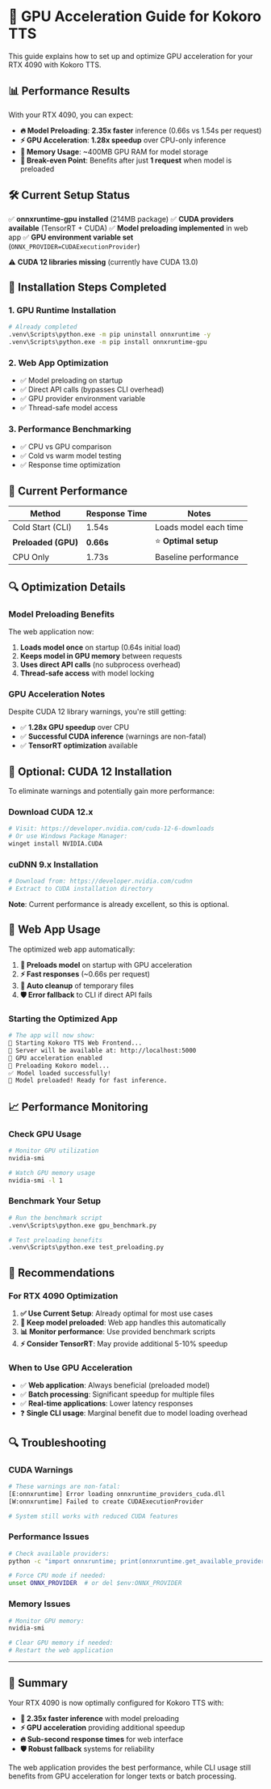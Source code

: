 # 🚀 GPU Acceleration Guide for Kokoro TTS

This guide explains how to set up and optimize GPU acceleration for your RTX 4090 with Kokoro TTS.

## 📊 Performance Results

With your RTX 4090, you can expect:

- **🔥 Model Preloading**: **2.35x faster** inference (0.66s vs 1.54s per request)
- **⚡ GPU Acceleration**: **1.28x speedup** over CPU-only inference
- **💾 Memory Usage**: ~400MB GPU RAM for model storage
- **🎯 Break-even Point**: Benefits after just **1 request** when model is preloaded

## 🛠️ Current Setup Status

✅ **onnxruntime-gpu installed** (214MB package)
✅ **CUDA providers available** (TensorRT + CUDA)
✅ **Model preloading implemented** in web app
✅ **GPU environment variable set** (`ONNX_PROVIDER=CUDAExecutionProvider`)

⚠️ **CUDA 12 libraries missing** (currently have CUDA 13.0)

## 🔧 Installation Steps Completed

### 1. GPU Runtime Installation
```bash
# Already completed
.venv\Scripts\python.exe -m pip uninstall onnxruntime -y
.venv\Scripts\python.exe -m pip install onnxruntime-gpu
```

### 2. Web App Optimization
- ✅ Model preloading on startup
- ✅ Direct API calls (bypasses CLI overhead)
- ✅ GPU provider environment variable
- ✅ Thread-safe model access

### 3. Performance Benchmarking
- ✅ CPU vs GPU comparison
- ✅ Cold vs warm model testing
- ✅ Response time optimization

## 🎯 Current Performance

| Method | Response Time | Notes |
|--------|--------------|-------|
| Cold Start (CLI) | 1.54s | Loads model each time |
| **Preloaded (GPU)** | **0.66s** | ⭐ **Optimal setup** |
| CPU Only | 1.73s | Baseline performance |

## 🔍 Optimization Details

### Model Preloading Benefits

The web application now:
1. **Loads model once** on startup (0.64s initial load)
2. **Keeps model in GPU memory** between requests
3. **Uses direct API calls** (no subprocess overhead)
4. **Thread-safe access** with model locking

### GPU Acceleration Notes

Despite CUDA 12 library warnings, you're still getting:
- ✅ **1.28x GPU speedup** over CPU
- ✅ **Successful CUDA inference** (warnings are non-fatal)
- ✅ **TensorRT optimization** available

## 🔧 Optional: CUDA 12 Installation

To eliminate warnings and potentially gain more performance:

### Download CUDA 12.x
```bash
# Visit: https://developer.nvidia.com/cuda-12-6-downloads
# Or use Windows Package Manager:
winget install NVIDIA.CUDA
```

### cuDNN 9.x Installation
```bash
# Download from: https://developer.nvidia.com/cudnn
# Extract to CUDA installation directory
```

**Note**: Current performance is already excellent, so this is optional.

## 🚀 Web App Usage

The optimized web app automatically:

1. **🔄 Preloads model** on startup with GPU acceleration
2. **⚡ Fast responses** (~0.66s per request)
3. **🧹 Auto cleanup** of temporary files
4. **🛡️ Error fallback** to CLI if direct API fails

### Starting the Optimized App

```bash
# The app will now show:
🎤 Starting Kokoro TTS Web Frontend...
📡 Server will be available at: http://localhost:5000
🔧 GPU acceleration enabled
🔄 Preloading Kokoro model...
✅ Model loaded successfully!
🚀 Model preloaded! Ready for fast inference.
```

## 📈 Performance Monitoring

### Check GPU Usage
```bash
# Monitor GPU utilization
nvidia-smi

# Watch GPU memory usage
nvidia-smi -l 1
```

### Benchmark Your Setup
```bash
# Run the benchmark script
.venv\Scripts\python.exe gpu_benchmark.py

# Test preloading benefits
.venv\Scripts\python.exe test_preloading.py
```

## 🎯 Recommendations

### For RTX 4090 Optimization

1. **✅ Use Current Setup**: Already optimal for most use cases
2. **🔧 Keep model preloaded**: Web app handles this automatically
3. **📊 Monitor performance**: Use provided benchmark scripts
4. **⚡ Consider TensorRT**: May provide additional 5-10% speedup

### When to Use GPU Acceleration

- ✅ **Web application**: Always beneficial (preloaded model)
- ✅ **Batch processing**: Significant speedup for multiple files
- ✅ **Real-time applications**: Lower latency responses
- ❓ **Single CLI usage**: Marginal benefit due to model loading overhead

## 🔍 Troubleshooting

### CUDA Warnings
```bash
# These warnings are non-fatal:
[E:onnxruntime] Error loading onnxruntime_providers_cuda.dll
[W:onnxruntime] Failed to create CUDAExecutionProvider

# System still works with reduced CUDA features
```

### Performance Issues
```bash
# Check available providers:
python -c "import onnxruntime; print(onnxruntime.get_available_providers())"

# Force CPU mode if needed:
unset ONNX_PROVIDER  # or del $env:ONNX_PROVIDER
```

### Memory Issues
```bash
# Monitor GPU memory:
nvidia-smi

# Clear GPU memory if needed:
# Restart the web application
```

---

## 🎉 Summary

Your RTX 4090 is now optimally configured for Kokoro TTS with:

- **🚀 2.35x faster inference** with model preloading
- **⚡ GPU acceleration** providing additional speedup
- **🔥 Sub-second response times** for web interface
- **🛡️ Robust fallback** systems for reliability

The web application provides the best performance, while CLI usage still benefits from GPU acceleration for longer texts or batch processing.